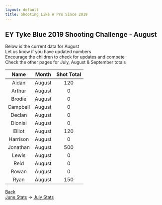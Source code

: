```yaml
---
layout: default
title: Shooting Like A Pro Since 2019
---
```


## EY Tyke Blue 2019 Shooting Challenge - August

Below is the current data for August  
Let us know if you have updated numbers  
Encourage the children to check for updates and compete  
Check the other pages for July, August & September totals  


| Name     | Month | Shot Total |
|:--------:|:-----:|:----------:|
| Aidan    | August  | 120        |
| Arthur   | August  | 0        |
| Brodie   | August  | 0      |
| Campbell | August  | 0       |
| Declan   | August  | 0          |
| Dionisi  | August  | 0          |
| Elliot   | August  | 120      |
| Harrison | August  | 0        |
| Jonathan | August  | 500       |
| Lewis    | August  | 0          |
| Reid     | August  | 0          |
| Rowan    | August  | 0          |
| Ryan     | August  | 150        |

[Back](./)  
[June Stats](./june.html) -> [July Stats](./july.html)
